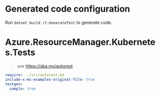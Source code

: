 # Generated code configuration

Run `dotnet build /t:GenerateTest` to generate code.

# Azure.ResourceManager.Kubernetes.Tests

> see https://aka.ms/autorest
``` yaml
require: ../src/autorest.md
include-x-ms-examples-original-file: true
testgen:
  sample: true
```